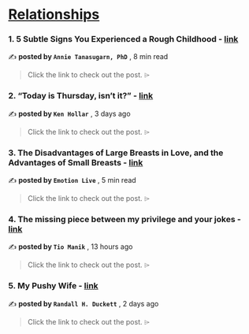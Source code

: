 
<h1><a href=https://medium.com/tag/relationships/recommended target="_blank" rel="noopener noreferrer">Relationships</a></h1>
<h3>1. 5 Subtle Signs You Experienced a Rough Childhood - <a href=https://medium.com/invisible-illness/5-subtle-signs-you-experienced-a-rough-childhood-aa4e6a81ffeb?source=tag_recommended_feed---------0-84----------relationships----------efd7a2ad_97b8_4a60_b66a_06de3e248c72------- target="_blank" rel="noopener noreferrer">link</a></h3>

✍️ **posted by `Annie Tanasugarn, PhD`** <date> , 8 min read</date>

<blockquote>Click the link to check out the post. ⌲</blockquote>

<h3>2. “Today is Thursday, isn’t it?” - <a href=https://medium.com/@hollar_ken/today-is-thursday-isnt-it-9c821990c01f?source=tag_recommended_feed---------1-107----------relationships----------efd7a2ad_97b8_4a60_b66a_06de3e248c72------- target="_blank" rel="noopener noreferrer">link</a></h3>

✍️ **posted by `Ken Hollar`** <date> , 3 days ago</date>

<blockquote>Click the link to check out the post. ⌲</blockquote>

<h3>3. The Disadvantages of Large Breasts in Love, and the Advantages of Small Breasts - <a href=https://medium.com/illumination/the-disadvantages-of-large-breasts-in-love-and-the-advantages-of-small-breasts-7a94dda2c7f5?source=tag_recommended_feed---------2-85----------relationships----------efd7a2ad_97b8_4a60_b66a_06de3e248c72------- target="_blank" rel="noopener noreferrer">link</a></h3>

✍️ **posted by `Emotion Live`** <date> , 5 min read</date>

<blockquote>Click the link to check out the post. ⌲</blockquote>

<h3>4. The missing piece between my privilege and your jokes - <a href=https://medium.com/@tio.manik/the-missing-piece-between-my-privilege-and-your-jokes-a0e377b1b5fd?source=tag_recommended_feed---------3-84----------relationships----------efd7a2ad_97b8_4a60_b66a_06de3e248c72------- target="_blank" rel="noopener noreferrer">link</a></h3>

✍️ **posted by `Tio Manik`** <date> , 13 hours ago</date>

<blockquote>Click the link to check out the post. ⌲</blockquote>

<h3>5. My Pushy Wife - <a href=https://medium.com/crows-feet/my-pushy-wife-8d57a70cc08f?source=tag_recommended_feed---------4-107----------relationships----------efd7a2ad_97b8_4a60_b66a_06de3e248c72------- target="_blank" rel="noopener noreferrer">link</a></h3>

✍️ **posted by `Randall H. Duckett`** <date> , 2 days ago</date>

<blockquote>Click the link to check out the post. ⌲</blockquote>

